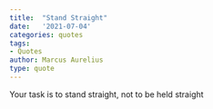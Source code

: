 ```yaml
---
title:  "Stand Straight"
date:   '2021-07-04'
categories: quotes
tags:
- Quotes
author: Marcus Aurelius
type: quote
---
```


Your task is to stand straight, not to be held straight
